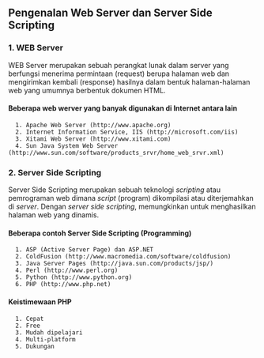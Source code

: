 ## Pengenalan Web Server dan Server Side Scripting

### 1. WEB Server
WEB Server merupakan sebuah perangkat lunak dalam server yang berfungsi menerima permintaan (request) berupa halaman web dan mengirimkan kembali (response) hasilnya dalam bentuk halaman-halaman web yang umumnya berbentuk dokumen HTML.

#### Beberapa web werver yang banyak digunakan di Internet antara lain
      1. Apache Web Server (http://www.apache.org)
      2. Internet Information Service, IIS (http://microsoft.com/iis)
      3. Xitami Web Server (http://www.xitami.com)
      4. Sun Java System Web Server (http://www.sun.com/software/products_srvr/home_web_srvr.xml)

### 2. Server Side Scripting
Server Side Scripting merupakan sebuah teknologi _scripting_ atau pemrograman web dimana _script_ (program) dikompilasi atau diterjemahkan di _server_. Dengan _server side scripting_, memungkinkan untuk menghasilkan halaman web yang dinamis.

#### Beberapa contoh Server Side Scripting (Programming)
      1. ASP (Active Server Page) dan ASP.NET
      2. ColdFusion (http://www.macromedia.com/software/coldfusion)
      3. Java Server Pages (http://java.sun.com/products/jsp/)
      4. Perl (http://www.perl.org)
      5. Python (http://www.python.org)
      6. PHP (http://www.php.net)

#### Keistimewaan PHP
      1. Cepat
      2. Free
      3. Mudah dipelajari
      4. Multi-platform
      5. Dukungan
      
